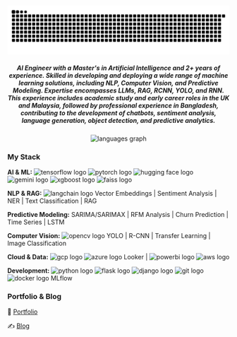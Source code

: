 <img src="https://raw.githubusercontent.com/Risad-Raihan/Risad-Raihan/output/snake.svg" alt="Snake animation" />

<h5 align="center">AI Engineer with a Master's in Artificial Intelligence and 2+ years of experience. Skilled in developing and deploying a wide range of machine learning solutions, including NLP, Computer Vision, and Predictive Modeling. Expertise encompasses LLMs, RAG, RCNN, YOLO, and RNN. This experience includes academic study and early career roles in the UK and Malaysia, followed by professional experience in Bangladesh, contributing to the development of chatbots, sentiment analysis, language generation, object detection, and predictive analytics.</h5>

<div align="center">
  <img src="https://github-readme-stats.vercel.app/api/top-langs?username=Risad-Raihan&locale=en&hide_title=false&layout=compact&card_width=320&langs_count=5&theme=dracula&hide_border=false&order=2" height="150" alt="languages graph"  />
</div>

### My Stack

**AI & ML:**
<img src="https://cdn.jsdelivr.net/gh/devicons/devicon/icons/tensorflow/tensorflow-original.svg" height="20" alt="tensorflow logo"  />
<img src="https://cdn.jsdelivr.net/gh/devicons/devicon/icons/pytorch/pytorch-original.svg" height="20" alt="pytorch logo"  />
<img src="https://huggingface.co/frontends/hub-mono/assets/huggingface-logo.svg" height="20" alt="hugging face logo"  />
<img src="https://www.gstatic.com/devrel-devsite/prod/v2/shell/g3logo.svg" height="20" alt="gemini logo"  />
<img src="https://xgboost.readthedocs.io/en/stable/_static/logo.png" height="20" alt="xgboost logo"  />
<img src="https://faiss.ai/img/faiss_logo.png" height="20" alt="faiss logo"  />

**NLP & RAG:**
<img src="https://avatars.githubusercontent.com/u/76276964?s=200&v=4" height="20" alt="langchain logo"  /> Vector Embeddings | Sentiment Analysis | NER | Text Classification | RAG

**Predictive Modeling:**
SARIMA/SARIMAX | RFM Analysis | Churn Prediction | Time Series | LSTM

**Computer Vision:**
<img src="https://cdn.jsdelivr.net/gh/devicons/devicon/icons/opencv/opencv-original.svg" height="20" alt="opencv logo"  /> YOLO | R-CNN | Transfer Learning | Image Classification

**Cloud & Data:**
<img src="https://cdn.jsdelivr.net/gh/devicons/devicon/icons/googlecloud/googlecloud-original.svg" height="20" alt="gcp logo"  />
<img src="https://cdn.jsdelivr.net/gh/devicons/devicon/icons/azure/azure-original.svg" height="20" alt="azure logo"  /> Looker | <img src="https://cdn.jsdelivr.net/gh/devicons/devicon/icons/powerbi/powerbi-original.svg" height="20" alt="powerbi logo"  /> <img src="https://cdn.jsdelivr.net/gh/devicons/devicon/icons/amazonaws/amazonaws-original.svg" height="20" alt="aws logo"  />

**Development:**
<img src="https://cdn.jsdelivr.net/gh/devicons/devicon/icons/python/python-original.svg" height="20" alt="python logo"  />
<img src="https://cdn.jsdelivr.net/gh/devicons/devicon/icons/flask/flask-original.svg" height="20" alt="flask logo"  />
<img src="https://cdn.jsdelivr.net/gh/devicons/devicon/icons/django/django-original.svg" height="20" alt="django logo"  />
<img src="https://cdn.jsdelivr.net/gh/devicons/devicon/icons/git/git-original.svg" height="20" alt="git logo"  />
<img src="https://cdn.jsdelivr.net/gh/devicons/devicon/icons/docker/docker-original.svg" height="20" alt="docker logo"  /> MLflow

### Portfolio & Blog

🔗 [Portfolio](https://www.risadfindingpatterns.com/)

✍️ [Blog](https://www.risadfindingpatterns.com/blog)

